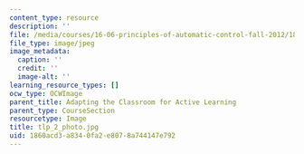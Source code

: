 ```yaml
---
content_type: resource
description: ''
file: /media/courses/16-06-principles-of-automatic-control-fall-2012/1860acd3a8340fa2e8078a744147e792_tlp_2_photo.jpg
file_type: image/jpeg
image_metadata:
  caption: ''
  credit: ''
  image-alt: ''
learning_resource_types: []
ocw_type: OCWImage
parent_title: Adapting the Classroom for Active Learning
parent_type: CourseSection
resourcetype: Image
title: tlp_2_photo.jpg
uid: 1860acd3-a834-0fa2-e807-8a744147e792
---
```

